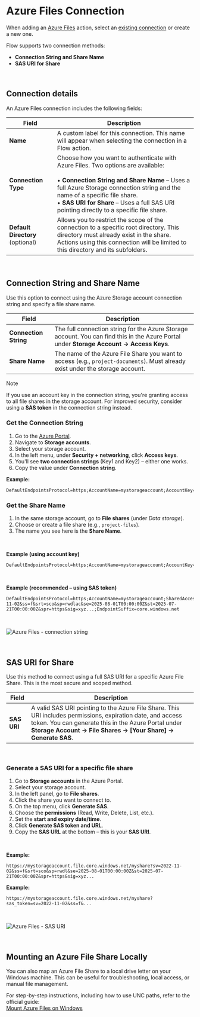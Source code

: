 # Azure Files Connection

When adding an [Azure Files](https://learn.microsoft.com/en-us/azure/storage/files/storage-files-introduction) action, select an [existing connection](../../workspaces/workspace-objects.md) or create a new one.

Flow supports two connection methods:
- **Connection String and Share Name**
- **SAS URI for Share**

<br/>

## Connection details

An Azure Files connection includes the following fields:

| Field | Description |
|-------|-------------|
| **Name** | A custom label for this connection. This name will appear when selecting the connection in a Flow action. |
| **Connection Type** | Choose how you want to authenticate with Azure Files. Two options are available:<br/><br/>• **Connection String and Share Name** – Uses a full Azure Storage connection string and the name of a specific file share.<br/>• **SAS URI for Share** – Uses a full SAS URI pointing directly to a specific file share. |
| **Default Directory** (optional) | Allows you to restrict the scope of the connection to a specific root directory. This directory must already exist in the share. Actions using this connection will be limited to this directory and its subfolders. |

<br/>

## Connection String and Share Name

Use this option to connect using the Azure Storage account connection string and specify a file share name.

| Field | Description |
|-------|-------------|
| **Connection String** | The full connection string for the Azure Storage account. You can find this in the Azure Portal under **Storage Account → Access Keys**. |
| **Share Name** | The name of the Azure File Share you want to access (e.g., `project-documents`). Must already exist under the storage account. |

> [!NOTE]
> If you use an account key in the connection string, you're granting access to all file shares in the storage account. For improved security, consider using a **SAS token** in the connection string instead.

### Get the **Connection String**

1. Go to the [Azure Portal](https://portal.azure.com).
2. Navigate to **Storage accounts**.
3. Select your storage account.
4. In the left menu, under **Security + networking**, click **Access keys**.
5. You'll see **two connection strings** (Key1 and Key2) – either one works.
6. Copy the value under **Connection string**.

**Example:**
```
DefaultEndpointsProtocol=https;AccountName=mystorageaccount;AccountKey=abcd1234...;EndpointSuffix=core.windows.net
```

### Get the **Share Name**

1. In the same storage account, go to **File shares** (under *Data storage*).
2. Choose or create a file share (e.g., `project-files`).
3. The name you see here is the **Share Name**.

<br/>

**Example (using account key)**  
```
DefaultEndpointsProtocol=https;AccountName=mystorageaccount;AccountKey=abcd1234...;EndpointSuffix=core.windows.net
```

<br/>

**Example (recommended – using SAS token)**  
```
DefaultEndpointsProtocol=https;AccountName=mystorageaccount;SharedAccessSignature=sv=2022-11-02&ss=f&srt=sco&sp=rwdlac&se=2025-08-01T00:00:00Z&st=2025-07-21T00:00:00Z&spr=https&sig=xyz...;EndpointSuffix=core.windows.net
```

<br/>

![Azure Files - connection string](https://profitbasedocs.blob.core.windows.net/flowimages/connectionAzFile.png)

<br/>

## SAS URI for Share

Use this method to connect using a full SAS URI for a specific Azure File Share. This is the most secure and scoped method.

| Field | Description |
|-------|-------------|
| **SAS URI** | A valid SAS URI pointing to the Azure File Share. This URI includes permissions, expiration date, and access token. You can generate this in the Azure Portal under **Storage Account → File Shares → [Your Share] → Generate SAS**. |

<br/>

### Generate a **SAS URI** for a specific file share

1. Go to **Storage accounts** in the Azure Portal.
2. Select your storage account.
3. In the left panel, go to **File shares**.
4. Click the share you want to connect to.
5. On the top menu, click **Generate SAS**.
6. Choose the **permissions** (Read, Write, Delete, List, etc.).
7. Set the **start and expiry date/time**.
8. Click **Generate SAS token and URL**.
9. Copy the **SAS URL** at the bottom – this is your **SAS URI**.

<br/>

**Example:**
```
https://mystorageaccount.file.core.windows.net/myshare?sv=2022-11-02&ss=f&srt=sco&sp=rwdl&se=2025-08-01T00:00:00Z&st=2025-07-21T00:00:00Z&spr=https&sig=xyz...
```


**Example:**  
```
https://mystorageaccount.file.core.windows.net/myshare?sas_token=sv=2022-11-02&ss=f&...
```

<br/>

![Azure Files - SAS URI](https://profitbasedocs.blob.core.windows.net/flowimages/connectionAzFile2.png)

<br/>

## Mounting an Azure File Share Locally

You can also map an Azure File Share to a local drive letter on your Windows machine. This can be useful for troubleshooting, local access, or manual file management.

For step-by-step instructions, including how to use UNC paths, refer to the official guide:  
[Mount Azure Files on Windows](https://learn.microsoft.com/en-us/azure/storage/files/storage-how-to-use-files-windows)

